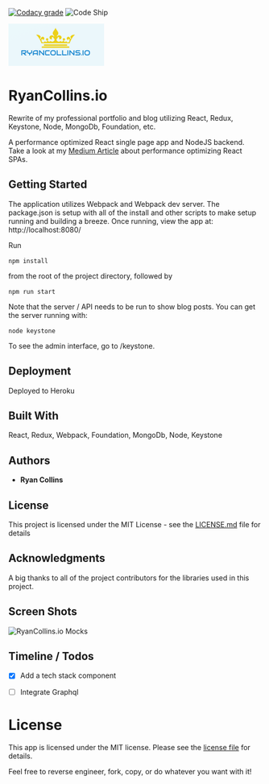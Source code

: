 [![Codacy grade](https://img.shields.io/codacy/grade/fb3bf4881b8d4b98a8a3ff59f47b14d4.svg?maxAge=2592000)](https://github.com/RyanCCollins/ryancollins.io)
![Code Ship](https://codeship.com/projects/19501030-5b62-0134-1c18-421b0673279f/status?branch=master)

![Ryancollins.io logo](https://raw.githubusercontent.com/RyanCCollins/ryancollins.io/master/ryancollins.io-logo.png)

# RyanCollins.io

Rewrite of my professional portfolio and blog utilizing React, Redux, Keystone, Node, MongoDb, Foundation, etc.

A performance optimized React single page app and NodeJS backend.  Take a look at my [Medium Article](https://medium.com/@ryancollinsio/performance-optimizing-a-react-single-page-app-a68985fa72cc#.ngv8a88mr) about performance optimizing React SPAs.

## Getting Started
The application utilizes Webpack and Webpack dev server.  The package.json is setup with all of the install and other scripts to make setup running and building a breeze.  Once running, view the app at: http://localhost:8080/

Run
```
npm install
```

from the root of the project directory, followed by
```
npm run start
```

Note that the server / API needs to be run to show blog posts.  You can get the server running with:
```
node keystone
```

To see the admin interface, go to /keystone.

## Deployment
Deployed to Heroku

## Built With
React,
Redux,
Webpack,
Foundation,
MongoDb,
Node,
Keystone


## Authors

* **Ryan Collins**

## License

This project is licensed under the MIT License - see the [LICENSE.md](LICENSE.md) file for details

## Acknowledgments
A big thanks to all of the project contributors for the libraries used in this project.

## Screen Shots
![RyanCollins.io Mocks](https://raw.githubusercontent.com/RyanCCollins/ryancollins.io/master/ryancollins.io-mockup.jpg)

## Timeline / Todos
* [x] Add a tech stack component
* [ ] Integrate Graphql


# License
This app is licensed under the MIT license.  Please see the [license file](https://github.com/RyanCCollins/ryancollins.io/blob/master/LICENSE) for details.

Feel free to reverse engineer, fork, copy, or do whatever you want with it!
